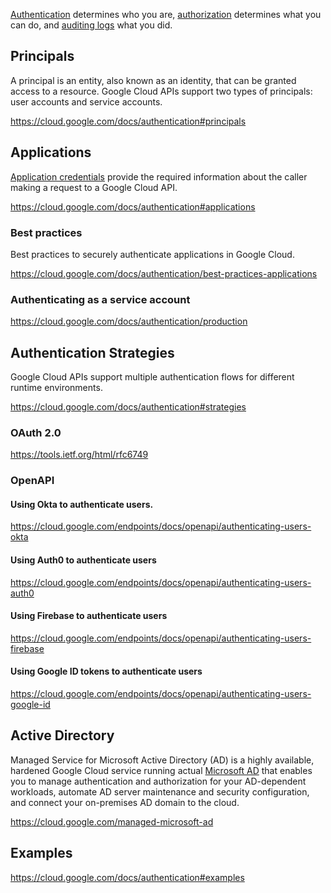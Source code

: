 [Authentication](https://cloud.google.com/docs/authentication) determines who you are, [authorization](IAM) determines what you can do, and [auditing logs](https://cloud.google.com/logging/docs/audit) what you did.


## Principals

A principal is an entity, also known as an identity, that can be granted access to a resource. Google Cloud APIs support two types of principals: user accounts and service accounts.

https://cloud.google.com/docs/authentication#principals

## Applications

[Application credentials](https://console.cloud.google.com/apis/credentials/) provide the required information about the caller making a request to a Google Cloud API. 

https://cloud.google.com/docs/authentication#applications

### Best practices

Best practices to securely authenticate applications in Google Cloud.

https://cloud.google.com/docs/authentication/best-practices-applications

### Authenticating as a service account 


https://cloud.google.com/docs/authentication/production

## Authentication Strategies

Google Cloud APIs support multiple authentication flows for different runtime environments. 

https://cloud.google.com/docs/authentication#strategies

### OAuth 2.0

https://tools.ietf.org/html/rfc6749

### OpenAPI

#### Using Okta to authenticate users.

https://cloud.google.com/endpoints/docs/openapi/authenticating-users-okta

#### Using Auth0 to authenticate users

https://cloud.google.com/endpoints/docs/openapi/authenticating-users-auth0

#### Using Firebase to authenticate users

https://cloud.google.com/endpoints/docs/openapi/authenticating-users-firebase

#### Using Google ID tokens to authenticate users

https://cloud.google.com/endpoints/docs/openapi/authenticating-users-google-id

## Active Directory


Managed Service for Microsoft Active Directory (AD) is a highly available, hardened Google Cloud service running actual [Microsoft AD](Active-Directory) that enables you to manage authentication and authorization for your AD-dependent workloads, automate AD server maintenance and security configuration, and connect your on-premises AD domain to the cloud.

https://cloud.google.com/managed-microsoft-ad


## Examples

https://cloud.google.com/docs/authentication#examples

